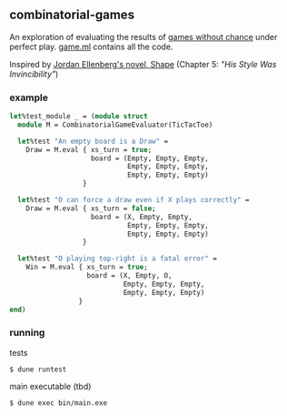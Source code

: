 ## combinatorial-games

An exploration of evaluating the results of [games without chance](https://en.wikipedia.org/wiki/Combinatorial_game_theory) under perfect play. [game.ml](/lib/game.ml) contains all the code.

Inspired by [Jordan Ellenberg's novel, Shape](https://amzn.to/3yKptm0) (Chapter 5: _"His Style Was Invincibility"_)

### example

```ocaml
let%test_module _ = (module struct
  module M = CombinatorialGameEvaluator(TicTacToe)

  let%test "An empty board is a Draw" =
    Draw = M.eval { xs_turn = true;
                    board = (Empty, Empty, Empty,
                             Empty, Empty, Empty,
                             Empty, Empty, Empty)
                  }

  let%test "O can force a draw even if X plays correctly" =
    Draw = M.eval { xs_turn = false;
                    board = (X, Empty, Empty,
                             Empty, Empty, Empty,
                             Empty, Empty, Empty)
                  }

  let%test "O playing top-right is a fatal error" =
    Win = M.eval { xs_turn = true;
                   board = (X, Empty, O,
                            Empty, Empty, Empty,
                            Empty, Empty, Empty)
                 }
end)
```

### running

tests

```
$ dune runtest
```

main executable (tbd)

```
$ dune exec bin/main.exe
```
